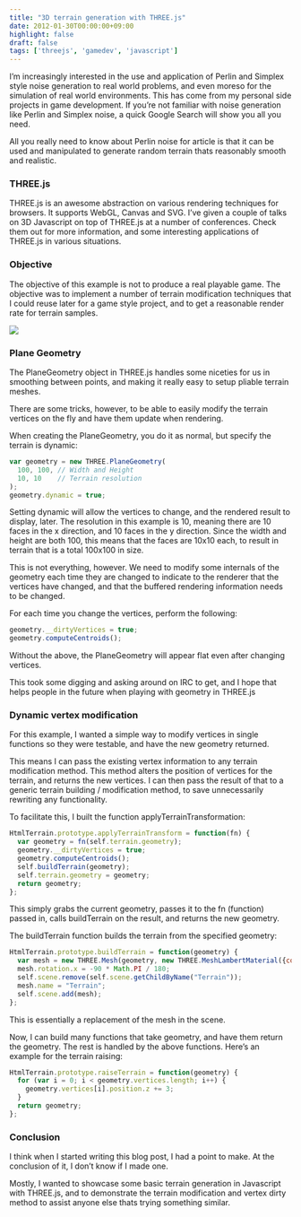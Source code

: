 ```yaml
---
title: "3D terrain generation with THREE.js"
date: 2012-01-30T00:00:00+09:00
highlight: false
draft: false
tags: ['threejs', 'gamedev', 'javascript']
---
```


I’m increasingly interested in the use and application of Perlin and Simplex style noise generation to real world problems, and even moreso for the simulation of real world environments. This has come from my personal side projects in game development. If you’re not familiar with noise generation like Perlin and Simplex noise, a quick Google Search will show you all you need.

All you really need to know about Perlin noise for article is that it can be used and manipulated to generate random terrain thats reasonably smooth and realistic.

### THREE.js

THREE.js is an awesome abstraction on various rendering techniques for browsers. It supports WebGL, Canvas and SVG. I’ve given a couple of talks on 3D Javascript on top of THREE.js at a number of conferences. Check them out for more information, and some interesting applications of THREE.js in various situations.

### Objective

The objective of this example is not to produce a real playable game. The objective was to implement a number of terrain modification techniques that I could reuse later for a game style project, and to get a reasonable render rate for terrain samples.

![](/uploads/3d-terrain-01.png)

<!-- ### Live Demo

The image above is great, but its more fun to checkout the real demo.

View the demo here.

Some good settings for terrain that looks somewhat realistic are:

* Terrain Factor X: 5
* Terrain Factor Y: 3 -->

### Plane Geometry

The PlaneGeometry object in THREE.js handles some niceties for us in smoothing between points, and making it really easy to setup pliable terrain meshes.

There are some tricks, however, to be able to easily modify the terrain vertices on the fly and have them update when rendering.

When creating the PlaneGeometry, you do it as normal, but specify the terrain is dynamic:

```javascript
var geometry = new THREE.PlaneGeometry(
  100, 100, // Width and Height
  10, 10    // Terrain resolution
);
geometry.dynamic = true;
```

Setting dynamic will allow the vertices to change, and the rendered result to display, later. The resolution in this example is 10, meaning there are 10 faces in the x direction, and 10 faces in the y direction. Since the width and height are both 100, this means that the faces are 10x10 each, to result in terrain that is a total 100x100 in size.

This is not everything, however. We need to modify some internals of the geometry each time they are changed to indicate to the renderer that the vertices have changed, and that the buffered rendering information needs to be changed.

For each time you change the vertices, perform the following:

```javascript
geometry.__dirtyVertices = true;
geometry.computeCentroids();
```

Without the above, the PlaneGeometry will appear flat even after changing vertices.

This took some digging and asking around on IRC to get, and I hope that helps people in the future when playing with geometry in THREE.js

### Dynamic vertex modification

For this example, I wanted a simple way to modify vertices in single functions so they were testable, and have the new geometry returned.

This means I can pass the existing vertex information to any terrain modification method. This method alters the position of vertices for the terrain, and returns the new vertices. I can then pass the result of that to a generic terrain building / modification method, to save unnecessarily rewriting any functionality.

To facilitate this, I built the function applyTerrainTransformation:

```javascript
HtmlTerrain.prototype.applyTerrainTransform = function(fn) {
  var geometry = fn(self.terrain.geometry);
  geometry.__dirtyVertices = true;
  geometry.computeCentroids();
  self.buildTerrain(geometry);
  self.terrain.geometry = geometry;
  return geometry;
};
```

This simply grabs the current geometry, passes it to the fn (function) passed in, calls buildTerrain on the result, and returns the new geometry.

The buildTerrain function builds the terrain from the specified geometry:

```javascript
HtmlTerrain.prototype.buildTerrain = function(geometry) {
  var mesh = new THREE.Mesh(geometry, new THREE.MeshLambertMaterial({color: 0xcccccc}));
  mesh.rotation.x = -90 * Math.PI / 180;
  self.scene.remove(self.scene.getChildByName("Terrain"));
  mesh.name = "Terrain";
  self.scene.add(mesh);
};
```

This is essentially a replacement of the mesh in the scene.

Now, I can build many functions that take geometry, and have them return the geometry. The rest is handled by the above functions. Here’s an example for the terrain raising:

```javascript
HtmlTerrain.prototype.raiseTerrain = function(geometry) {
  for (var i = 0; i < geometry.vertices.length; i++) {
    geometry.vertices[i].position.z += 3;
  }
  return geometry;
};
```

### Conclusion

I think when I started writing this blog post, I had a point to make. At the conclusion of it, I don’t know if I made one.

Mostly, I wanted to showcase some basic terrain generation in Javascript with THREE.js, and to demonstrate the terrain modification and vertex dirty method to assist anyone else thats trying something similar.
